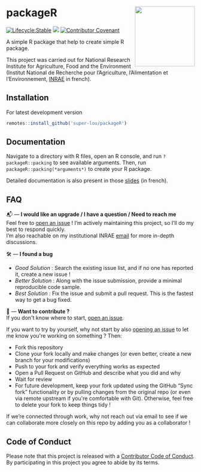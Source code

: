 # packageR [<img src="AE.png" align="right" width=160 height=160 alt=""/>](https://www.inrae.fr/en)

<!-- badges: start -->
[![Lifecycle:Stable](https://img.shields.io/badge/Lifecycle-Stable-97ca00)](<Redirect-URL>)
![](https://img.shields.io/github/last-commit/super-lou/packageR)
[![Contributor Covenant](https://img.shields.io/badge/Contributor%20Covenant-2.1-4baaaa.svg)](code_of_conduct.md)
<!-- badges: end -->

A simple R package that help to create simple R package.

This project was carried out for National Research Institute for Agriculture, Food and the Environment (Institut National de Recherche pour l’Agriculture, l’Alimentation et l’Environnement, [INRAE](https://agriculture.gouv.fr/inrae-linstitut-national-de-recherche-pour-lagriculture-lalimentation-et-lenvironnement) in french).


## Installation
For latest development version
``` r
remotes::install_github('super-lou/packageR')
```


## Documentation
Navigate to a directory with R files, open an R console, and run `?packageR::packing` to see available arguments. Then, run `packageR::packing(*arguments*)` to create your R package.

Detailed documentation is also present in those [slides](https://github.com/super-lou/packageR/blob/main/packageR_slides.pdf) (in french).


## FAQ
📬 — **I would like an upgrade / I have a question / Need to reach me**  
Feel free to [open an issue](https://github.com/super-lou/packageR/issues) ! I’m actively maintaining this project, so I’ll do my best to respond quickly.  
I’m also reachable on my institutional INRAE [email](mailto:louis.heraut@inrae.fr?subject=%5BpackageR%5D) for more in-depth discussions.

🛠️ — **I found a bug**  
- *Good Solution* : Search the existing issue list, and if no one has reported it, create a new issue !  
- *Better Solution* : Along with the issue submission, provide a minimal reproducible code sample.  
- *Best Solution* : Fix the issue and submit a pull request. This is the fastest way to get a bug fixed.

🚀 — **Want to contribute ?**  
If you don't know where to start, [open an issue](https://github.com/super-lou/packageR/issues).

If you want to try by yourself, why not start by also [opening an issue](https://github.com/super-lou/packageR/issues) to let me know you're working on something ? Then:

- Fork this repository  
- Clone your fork locally and make changes (or even better, create a new branch for your modifications)
- Push to your fork and verify everything works as expected
- Open a Pull Request on GitHub and describe what you did and why
- Wait for review
- For future development, keep your fork updated using the GitHub “Sync fork” functionality or by pulling changes from the original repo (or even via remote upstream if you're comfortable with Git). Otherwise, feel free to delete your fork to keep things tidy ! 

If we’re connected through work, why not reach out via email to see if we can collaborate more closely on this repo by adding you as a collaborator !


## Code of Conduct
Please note that this project is released with a [Contributor Code of Conduct](CODE_OF_CONDUCT.md). By participating in this project you agree to abide by its terms.

